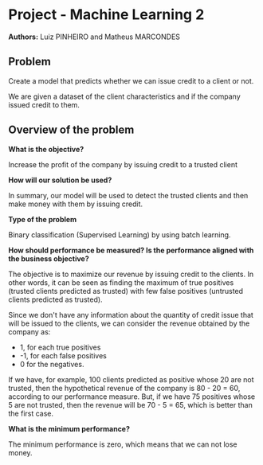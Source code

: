 # Project - Machine Learning 2

**Authors:** Luiz PINHEIRO and Matheus MARCONDES

## Problem

Create a model that predicts whether we can issue credit to a client or not.

We are given a dataset of the client characteristics and if the company issued credit to them.

## Overview of the problem

**What is the objective?**

Increase the profit of the company by issuing credit to a trusted client 

**How will our solution be used?**

In summary, our model will be used to detect the trusted clients and 
then make money with them by issuing credit. 

**Type of the problem**

Binary classification (Supervised Learning) by using batch learning. 

**How should performance be measured? 
Is the performance aligned with the business objective?**

The objective is to maximize our revenue by issuing credit to the clients. In other 
words, it can be seen as finding the maximum of true positives (trusted clients 
predicted as trusted) with few false positives (untrusted clients predicted as trusted). 

Since we don't have any information about the quantity of credit issue that will be 
issued to the clients, we can consider the revenue obtained by the company as:

- 1, for each true positives
- -1, for each false positives
- 0 for the negatives.

If we have, for example, 100 clients predicted as positive whose 20 are not trusted, then
the hypothetical revenue of the company is 80 - 20 = 60, according to our performance 
measure. But, if we have 75 positives whose 5 are not trusted, then the revenue will be
70 - 5 = 65, which is better than the first case.

**What is the minimum performance?**

The minimum performance is zero, which means that we can not lose money.